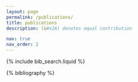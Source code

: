 ```yaml
---
layout: page
permalink: /publications/
title: publications
description: (&#x2A) denotes equal contribution

nav: true
nav_order: 2
---
```


<!-- _pages/publications.md -->

<!-- Bibsearch Feature -->

{% include bib_search.liquid %}

<div class="publications">

{% bibliography %}

</div>
